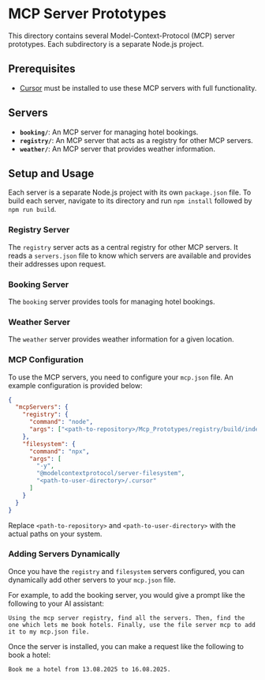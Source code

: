 # MCP Server Prototypes

This directory contains several Model-Context-Protocol (MCP) server prototypes. Each subdirectory is a separate Node.js project.

## Prerequisites

- [Cursor](https://cursor.sh/) must be installed to use these MCP servers with full functionality.

## Servers

- **`booking/`**: An MCP server for managing hotel bookings.
- **`registry/`**: An MCP server that acts as a registry for other MCP servers.
- **`weather/`**: An MCP server that provides weather information.

## Setup and Usage

Each server is a separate Node.js project with its own `package.json` file. To build each server, navigate to its directory and run `npm install` followed by `npm run build`.

### Registry Server

The `registry` server acts as a central registry for other MCP servers. It reads a `servers.json` file to know which servers are available and provides their addresses upon request.

### Booking Server

The `booking` server provides tools for managing hotel bookings.

### Weather Server

The `weather` server provides weather information for a given location.

### MCP Configuration

To use the MCP servers, you need to configure your `mcp.json` file. An example configuration is provided below:

```json
{
  "mcpServers": {
    "registry": {
      "command": "node",
      "args": ["<path-to-repository>/Mcp_Prototypes/registry/build/index.js"]
    },
    "filesystem": {
      "command": "npx",
      "args": [
        "-y",
        "@modelcontextprotocol/server-filesystem",
        "<path-to-user-directory>/.cursor"
      ]
    }
  }
}
```

Replace `<path-to-repository>` and `<path-to-user-directory>` with the actual paths on your system.

### Adding Servers Dynamically

Once you have the `registry` and `filesystem` servers configured, you can dynamically add other servers to your `mcp.json` file.

For example, to add the booking server, you would give a prompt like the following to your AI assistant:

```
Using the mcp server registry, find all the servers. Then, find the one which lets me book hotels. Finally, use the file server mcp to add it to my mcp.json file.
```

Once the server is installed, you can make a request like the following to book a hotel:

```
Book me a hotel from 13.08.2025 to 16.08.2025.
```
